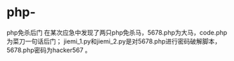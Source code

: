 # php-
php免杀后门
在某次应急中发现了两只php免杀马，5678.php为大马，code.php为菜刀一句话后门；
jiemi_1.py和jiemi_2.py是对5678.php进行密码破解脚本，5678.php密码为hacker567 。
